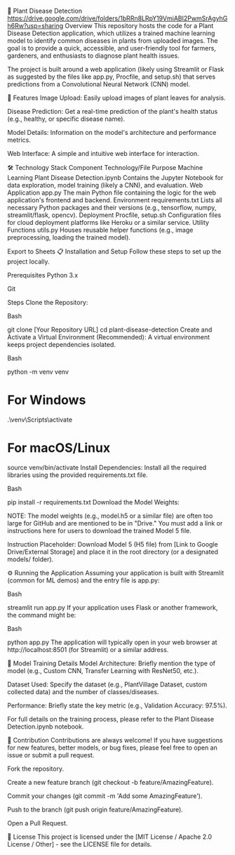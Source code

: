 🌱 Plant Disease Detection 
https://drive.google.com/drive/folders/1bRRn8LRpY19VmiABI2PwmSrAgyhGh6Rw?usp=sharing
Overview
This repository hosts the code for a Plant Disease Detection application, which utilizes a trained machine learning model to identify common diseases in plants from uploaded images. The goal is to provide a quick, accessible, and user-friendly tool for farmers, gardeners, and enthusiasts to diagnose plant health issues.

The project is built around a web application (likely using Streamlit or Flask as suggested by the files like app.py, Procfile, and setup.sh) that serves predictions from a Convolutional Neural Network (CNN) model.

🚀 Features
Image Upload: Easily upload images of plant leaves for analysis.

Disease Prediction: Get a real-time prediction of the plant's health status (e.g., healthy, or specific disease name).

Model Details: Information on the model's architecture and performance metrics.

Web Interface: A simple and intuitive web interface for interaction.

🛠️ Technology Stack
Component	Technology/File	Purpose
Machine Learning	Plant Disease Detection.ipynb	Contains the Jupyter Notebook for data exploration, model training (likely a CNN), and evaluation.
Web Application	app.py	The main Python file containing the logic for the web application's frontend and backend.
Environment	requirements.txt	Lists all necessary Python packages and their versions (e.g., tensorflow, numpy, streamlit/flask, opencv).
Deployment	Procfile, setup.sh	Configuration files for cloud deployment platforms like Heroku or a similar service.
Utility Functions	utils.py	Houses reusable helper functions (e.g., image preprocessing, loading the trained model).

Export to Sheets
📋 Installation and Setup
Follow these steps to set up the project locally.

Prerequisites
Python 3.x

Git

Steps
Clone the Repository:

Bash

git clone [Your Repository URL]
cd plant-disease-detection
Create and Activate a Virtual Environment (Recommended):
A virtual environment keeps project dependencies isolated.

Bash

python -m venv venv
# For Windows
.\venv\Scripts\activate
# For macOS/Linux
source venv/bin/activate
Install Dependencies:
Install all the required libraries using the provided requirements.txt file.

Bash

pip install -r requirements.txt
Download the Model Weights:

NOTE: The model weights (e.g., model.h5 or a similar file) are often too large for GitHub and are mentioned to be in "Drive." You must add a link or instructions here for users to download the trained Model 5 file.

Instruction Placeholder: Download Model 5 (H5 file) from [Link to Google Drive/External Storage] and place it in the root directory (or a designated models/ folder).

⚙️ Running the Application
Assuming your application is built with Streamlit (common for ML demos) and the entry file is app.py:

Bash

streamlit run app.py
If your application uses Flask or another framework, the command might be:

Bash

python app.py
The application will typically open in your web browser at http://localhost:8501 (for Streamlit) or a similar address.

🧪 Model Training Details
Model Architecture: Briefly mention the type of model (e.g., Custom CNN, Transfer Learning with ResNet50, etc.).

Dataset Used: Specify the dataset (e.g., PlantVillage Dataset, custom collected data) and the number of classes/diseases.

Performance: Briefly state the key metric (e.g., Validation Accuracy: 97.5%).

For full details on the training process, please refer to the Plant Disease Detection.ipynb notebook.

🤝 Contribution
Contributions are always welcome! If you have suggestions for new features, better models, or bug fixes, please feel free to open an issue or submit a pull request.

Fork the repository.

Create a new feature branch (git checkout -b feature/AmazingFeature).

Commit your changes (git commit -m 'Add some AmazingFeature').

Push to the branch (git push origin feature/AmazingFeature).

Open a Pull Request.

📄 License
This project is licensed under the [MIT License / Apache 2.0 License / Other] - see the LICENSE file for details.
